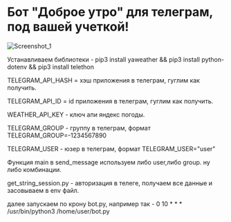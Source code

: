 # Бот "Доброе утро" для телеграм, под вашей учеткой!
![Screenshot_1](https://user-images.githubusercontent.com/12657938/177186433-e743280a-ecb7-45f1-b59b-930b94ef9d9e.png)

Устанавливаем библиотеки - pip3 install yaweather && pip3 install python-dotenv && pip3 install telethon

TELEGRAM_API_HASH = хэш приложения в телеграм, гуглим как получить.

TELEGRAM_API_ID = id приложения в телеграм, гуглим как получить. 

WEATHER_API_KEY - ключ апи яндекс погоды.

TELEGRAM_GROUP - группу в телеграм, формат TELEGRAM_GROUP=-1234567890

TELEGRAM_USER - юзер в телеграм, формат TELEGRAM_USER="user"

Функция main в send_message используем либо user,либо group. ну либо комбинации.

get_string_session.py - авторизация в телеге, получаем все данные и засовываем в env файл.

далее запускаем по крону bot.py, например так - 0 10 * * * /usr/bin/python3 /home/user/bot.py
